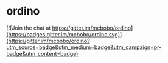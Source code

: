 # ordino

[![Join the chat at https://gitter.im/mcbobo/ordino](https://badges.gitter.im/mcbobo/ordino.svg)](https://gitter.im/mcbobo/ordino?utm_source=badge&utm_medium=badge&utm_campaign=pr-badge&utm_content=badge)